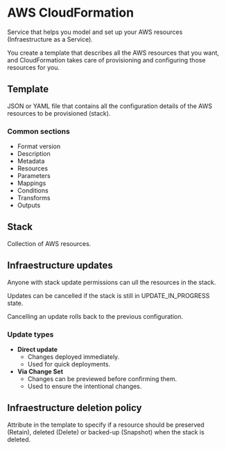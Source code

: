 # AWS CloudFormation

Service that helps you model and set up your AWS resources (Infraestructure as a Service).

You create a template that describes all the AWS resources that you want, and CloudFormation takes care of provisioning and configuring those resources for you.

## Template

JSON or YAML file that contains all the configuration details of the AWS resources to be provisioned (stack).

### Common sections
- Format version
- Description
- Metadata
- Resources
- Parameters
- Mappings
- Conditions
- Transforms
- Outputs

## Stack

Collection of AWS resources.

## Infraestructure updates

Anyone with stack update permissions can ull the resources in the stack.

Updates can be cancelled if the stack is still in UPDATE_IN_PROGRESS state.

Cancelling an update rolls back to the previous configuration.

### Update types
- **Direct update**
    - Changes deployed immediately.
    - Used for quick deployments.
- **Via Change Set**
    - Changes can be previewed before confirming them.
    - Used to ensure the intentional changes.

## Infraestructure deletion policy

Attribute in the template to specify if a resource should be preserved (Retain), deleted (Delete) or backed-up (Snapshot) when the stack is deleted.